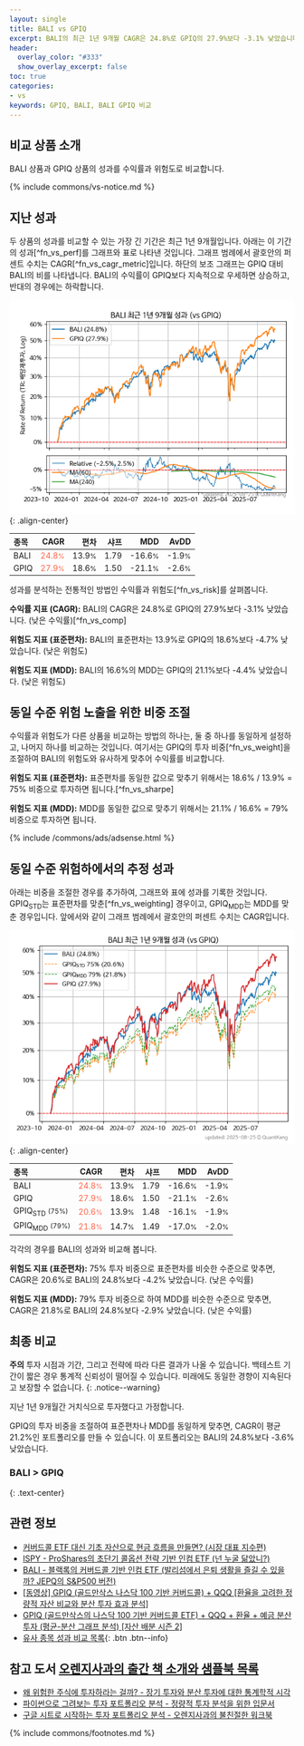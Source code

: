 ```yaml
---
layout: single
title: BALI vs GPIQ
excerpt: BALI의 최근 1년 9개월 CAGR은 24.8%로 GPIQ의 27.9%보다 -3.1% 낮았습니다.
header:
  overlay_color: "#333"
  show_overlay_excerpt: false
toc: true
categories:
- vs
keywords: GPIQ, BALI, BALI GPIQ 비교
---
```


## 비교 상품 소개


BALI 상품과 GPIQ 상품의 성과를 수익률과 위험도로 비교합니다.





{% include commons/vs-notice.md %}

## 지난 성과

두 상품의 성과를 비교할 수 있는 가장 긴 기간은 최근 1년 9개월입니다. 아래는 이 기간의 성과[^fn_vs_perf]를 그래프와 표로 나타낸 것입니다.
그래프 범례에서 괄호안의 퍼센트 수치는 CAGR[^fn_vs_cagr_metric]입니다.
하단의 보조 그래프는 GPIQ 대비 BALI의 비를 나타냅니다.
BALI의 수익률이 GPIQ보다 지속적으로 우세하면 상승하고, 반대의 경우에는 하락합니다.

![BALI](/vs/images/bali-vs-gpiq_dual.png){: .align-center}

| **종목** | **CAGR** | **편차** | **샤프** | **MDD** | **AvDD** |
| :------------ | ------: | -----------: | -------: | ------: | -------: |
| BALI | <span style="color: tomato">24.8<small>%</small></span> | 13.9<small>%</small> | 1.79 | -16.6<small>%</small> | -1.9<small>%</small> |
| GPIQ | <span style="color: tomato">27.9<small>%</small></span> | 18.6<small>%</small> | 1.50 | -21.1<small>%</small> | -2.6<small>%</small> |

<!-- more -->


성과를 분석하는 전통적인 방법인 수익률과 위험도[^fn_vs_risk]를 살펴봅니다.

**수익률 지표 (CAGR):** BALI의 CAGR은 24.8%로 GPIQ의 27.9%보다 -3.1% 낮았습니다. (낮은 수익률)[^fn_vs_comp]

**위험도 지표 (표준편차):** BALI의 표준편차는 13.9%로 GPIQ의 18.6%보다 -4.7% 낮았습니다. (낮은 위험도)

**위험도 지표 (MDD):** BALI의 16.6%의 MDD는 GPIQ의 21.1%보다 -4.4% 낮았습니다. (낮은 위험도)



## 동일 수준 위험 노출을 위한 비중 조절

수익률과 위험도가 다른 상품을 비교하는 방법의 하나는, 둘 중 하나를 동일하게 설정하고, 나머지 하나를 비교하는 것입니다.
여기서는 GPIQ의 투자 비중[^fn_vs_weight]을 조절하여 BALI의 위험도와 유사하게 맞추어 수익률를 비교합니다.

**위험도 지표 (표준편차):** 표준편차를 동일한 값으로 맞추기 위해서는 18.6% / 13.9% = 75% 비중으로 투자하면 됩니다.[^fn_vs_sharpe]

**위험도 지표 (MDD):** MDD를 동일한 값으로 맞추기 위해서는 21.1% / 16.6% = 79% 비중으로 투자하면 됩니다.


{% include /commons/ads/adsense.html %}



## 동일 수준 위험하에서의 추정 성과

아래는 비중을 조절한 경우를 추가하여, 그래프와 표에 성과를 기록한 것입니다.
GPIQ<sub>STD</sub>는 표준편차를 맞춘[^fn_vs_weighting] 경우이고, GPIQ<sub>MDD</sub>는 MDD를 맞춘 경우입니다.
앞에서와 같이 그래프 범례에서 괄호안의 퍼센트 수치는 CAGR입니다.


![BALI](/vs/images/bali-vs-gpiq.png){: .align-center}



| **종목** | **CAGR** | **편차** | **샤프** | **MDD** | **AvDD** |
| :------------ | ------: | -----------: | -------: | ------: | -------: |
| BALI | <span style="color: tomato">24.8<small>%</small></span> | 13.9<small>%</small> | 1.79 | -16.6<small>%</small> | -1.9<small>%</small> |
| GPIQ | <span style="color: tomato">27.9<small>%</small></span> | 18.6<small>%</small> | 1.50 | -21.1<small>%</small> | -2.6<small>%</small> |
| GPIQ<sub>STD</sub> <small>(75%)</small> | <span style="color: tomato">20.6<small>%</small></span> | 13.9<small>%</small> | 1.48 | -16.1<small>%</small> | -1.9<small>%</small> |
| GPIQ<sub>MDD</sub> <small>(79%)</small> | <span style="color: tomato">21.8<small>%</small></span> | 14.7<small>%</small> | 1.49 | -17.0<small>%</small> | -2.0<small>%</small> |



각각의 경우를 BALI의 성과와 비교해 봅니다.

**위험도 지표 (표준편차):** 75% 투자 비중으로 표준편차를 비슷한 수준으로 맞추면, CAGR은 20.6%로 BALI의 24.8%보다 -4.2% 낮았습니다. (낮은 수익률)

**위험도 지표 (MDD):** 79% 투자 비중으로 하여 MDD를 비슷한 수준으로 맞추면, CAGR은 21.8%로 BALI의 24.8%보다 -2.9% 낮았습니다. (낮은 수익률)




## 최종 비교

**주의** 투자 시점과 기간, 그리고 전략에 따라 다른 결과가 나올 수 있습니다. 백테스트 기간이 짧은 경우 통계적 신뢰성이 떨어질 수 있습니다. 미래에도 동일한 경향이 지속된다고 보장할 수 없습니다.
{: .notice--warning}

지난 1년 9개월간 거치식으로 투자했다고 가정합니다.

GPIQ의 투자 비중을 조절하여 표준편차나 MDD를 동일하게 맞추면, CAGR이 평균 21.2%인 포트폴리오를 만들 수 있습니다.
이 포트폴리오는 BALI의 24.8%보다 -3.6% 낮았습니다.

### BALI &gt; GPIQ
{: .text-center}


## 관련 정보

- [커버드콜 ETF 대신 기초 자산으로 현금 흐름을 만들면? (시장 대표 지수편)](https://kongdori.tistory.com/285)
- [ISPY - ProShares의 초단기 콜옵션 전략 기반 인컴 ETF (넌 누굴 닮았니?)](https://kongdori.tistory.com/267)
- [BALI - 블랙록의 커버드콜 기반 인컴 ETF (발리섬에서 은퇴 생활을 즐길 수 있을까? JEPQ의 S&P500 버전)](https://kongdori.tistory.com/261)
- [[동영상] GPIQ (골드만삭스 나스닥 100 기반 커버드콜) + QQQ [환율을 고려한 정량적 자산 비교와 분산 투자 효과 분석]](https://youtu.be/jSvRkINPP9s)
- [GPIQ (골드만삭스의 나스닥 100 기반 커버드콜 ETF) + QQQ + 환율 + 예금 분산 투자 (평균-분산 그래프 분석) [자산 배분 시즌 2]](https://m.blog.naver.com/onuri2005/223938449509)
- [유사 종목 성과 비교 목록](/vs/){: .btn .btn--info}


## 참고 도서 [오렌지사과의 출간 책 소개와 샘플북 목록](https://kongdori.tistory.com/691)

- [왜 위험한 주식에 투자하라는 걸까? - 장기 투자와 분산 투자에 대한 통계학적 시각](https://kongdori.tistory.com/421)
- [파이썬으로 그려보는 투자 포트폴리오 분석  - 정량적 투자 분석을 위한 입문서](https://kongdori.tistory.com/643)
- [구글 시트로 시작하는 투자 포트폴리오 분석 - 오렌지사과의 불친절한 워크북](https://kongdori.tistory.com/449)

{% include commons/footnotes.md %}